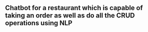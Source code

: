## Chatbot for a restaurant which is capable of taking an order as well as do all the CRUD operations using NLP
